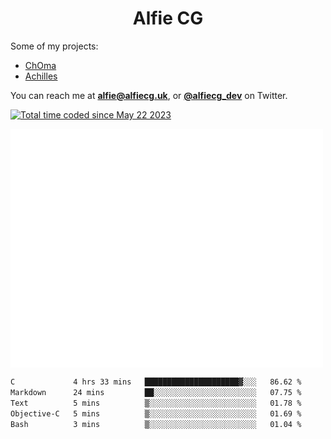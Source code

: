 <h1 align="center">Alfie CG</h1>

Some of my projects:
* [ChOma](https://github.com/opa334/ChOma)
* [Achilles](https://github.com/alfiecg24/Achilles)

You can reach me at **alfie@alfiecg.uk**, or **[@alfiecg_dev](https://twitter.com/alfiecg_dev)** on Twitter.

<a href="https://wakatime.com/@61592169-b9cf-4af8-b6fa-8ac7d4369b01"><img src="https://wakatime.com/badge/user/61592169-b9cf-4af8-b6fa-8ac7d4369b01.svg" alt="Total time coded since May 22 2023" /></a>


<img align="center" src="/github-metrics.svg" alt="Metrics" width="500">

 <!--[![GitHub Streak](https://streak-stats.demolab.com/?user=alfiecg24)](https://git.io/streak-stats)-->

<!--START_SECTION:waka-->

```txt
C             4 hrs 33 mins   █████████████████████▓░░░   86.62 %
Markdown      24 mins         ██░░░░░░░░░░░░░░░░░░░░░░░   07.75 %
Text          5 mins          ▒░░░░░░░░░░░░░░░░░░░░░░░░   01.78 %
Objective-C   5 mins          ▒░░░░░░░░░░░░░░░░░░░░░░░░   01.69 %
Bash          3 mins          ▒░░░░░░░░░░░░░░░░░░░░░░░░   01.04 %
```

<!--END_SECTION:waka-->
